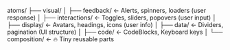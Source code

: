 atoms/
├── visual/
│   ├── feedback/       ← Alerts, spinners, loaders (user response)
│   ├── interactions/   ← Toggles, sliders, popovers (user input)
│   ├── display/        ← Avatars, headings, icons (user info)
│   ├── data/           ← Dividers, pagination (UI structure)
│   ├── code/           ← CodeBlocks, Keyboard keys
│   └── composition/    ← 🔥 Tiny reusable parts
